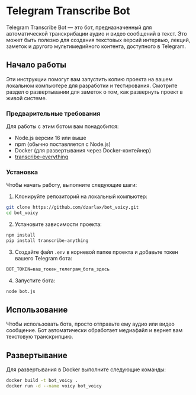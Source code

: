 # Telegram Transcribe Bot

Telegram Transcribe Bot — это бот, предназначенный для автоматической транскрибации аудио и видео сообщений в текст. Это может быть полезно для создания текстовых версий интервью, лекций, заметок и другого мультимедийного контента, доступного в Telegram.

## Начало работы

Эти инструкции помогут вам запустить копию проекта на вашем локальном компьютере для разработки и тестирования. Смотрите раздел о развертывании для заметок о том, как развернуть проект в живой системе.

### Предварительные требования

Для работы с этим ботом вам понадобится:

- Node.js версии 16 или выше
- npm (обычно поставляется с Node.js)
- Docker (для развертывания через Docker-контейнер)
- [transcribe-everything](https://github.com/zackees/transcribe-anything)

### Установка

Чтобы начать работу, выполните следующие шаги:

1. Клонируйте репозиторий на локальный компьютер:

```bash
git clone https://github.com/dzarlax/bot_voicy.git
cd bot_voicy
```


2. Установите зависимости проекта:
```bash
npm install
pip install transcribe-anything
```


3. Создайте файл `.env` в корневой папке проекта и добавьте токен вашего Telegram бота:

```markdown
BOT_TOKEN=ваш_токен_телеграм_бота_здесь
```


4. Запустите бота:

```bash
node bot.js
```


## Использование

Чтобы использовать бота, просто отправьте ему аудио или видео сообщение. Бот автоматически обработает медиафайл и вернет вам текстовую транскрипцию.

## Развертывание

Для развертывания в Docker выполните следующие команды:

```bash
docker build -t bot_voicy .
docker run -d --name voicy bot_voicy
```